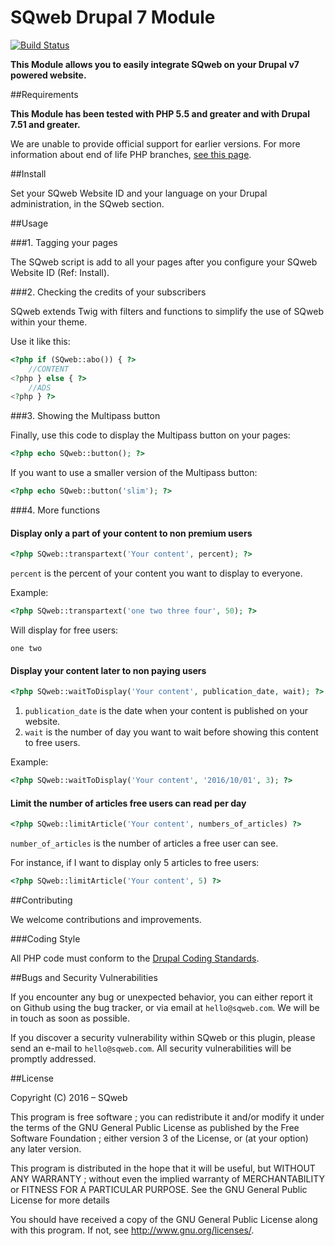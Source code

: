 SQweb Drupal 7 Module
===

[![Build Status](https://travis-ci.org/SQweb-team/SQweb-Drupal-Module.svg?branch=7.x-1.x)](https://travis-ci.org/SQweb-team/SQweb-Drupal-Module)

**This Module allows you to easily integrate SQweb on your Drupal v7 powered website.**

##Requirements

**This Module has been tested with PHP 5.5 and greater and with Drupal 7.51 and greater.**

We are unable to provide official support for earlier versions. For more information about end of life PHP branches, [see this page](http://php.net/supported-versions.php).

##Install

Set your SQweb Website ID and your language on your Drupal administration, in the SQweb section. 

##Usage

###1. Tagging your pages

The SQweb script is add to all your pages after you configure your SQweb Website ID (Ref: Install).

###2. Checking the credits of your subscribers

SQweb extends Twig with filters and functions to simplify the use of SQweb within your theme.

Use it like this:

```php
<?php if (SQweb::abo()) { ?>
	//CONTENT
<?php } else { ?>
	//ADS
<?php } ?>
```

###3. Showing the Multipass button

Finally, use this code to display the Multipass button on your pages:

```php
<?php echo SQweb::button(); ?>
```

If you want to use a smaller version of the Multipass button:

```php
<?php echo SQweb::button('slim'); ?>
```

###4. More functions


#### Display only a part of your content to non premium users

```php
<?php SQweb::transpartext('Your content', percent); ?>
```
`percent` is the percent of your content you want to display to everyone.

Example:

```php
<?php SQweb::transpartext('one two three four', 50); ?>
```

Will display for free users:

```
one two
```

#### Display your content later to non paying users

```php
<?php SQweb::waitToDisplay('Your content', publication_date, wait); ?>
```

1. `publication_date` is the date when your content is published on your website.
2. `wait` is the number of day you want to wait before showing this content to free users.

Example:

```php
<?php SQweb::waitToDisplay('Your content', '2016/10/01', 3); ?>
```

#### Limit the number of articles free users can read per day

```php
<?php SQweb::limitArticle('Your content', numbers_of_articles) ?>
```

`number_of_articles` is the number of articles a free user can see.

For instance, if I want to display only 5 articles to free users:

```php
<?php SQweb::limitArticle('Your content', 5) ?>
```

##Contributing

We welcome contributions and improvements.

###Coding Style

All PHP code must conform to the [Drupal Coding Standards](https://www.drupal.org/docs/develop/standards/coding-standards).

##Bugs and Security Vulnerabilities

If you encounter any bug or unexpected behavior, you can either report it on Github using the bug tracker, or via email at `hello@sqweb.com`. We will be in touch as soon as possible.

If you discover a security vulnerability within SQweb or this plugin, please send an e-mail to `hello@sqweb.com`. All security vulnerabilities will be promptly addressed.

##License

Copyright (C) 2016 – SQweb

This program is free software ; you can redistribute it and/or modify it under the terms of the GNU General Public License as published by the Free Software Foundation ; either version 3 of the License, or (at your option) any later version.

This program is distributed in the hope that it will be useful, but WITHOUT ANY WARRANTY ; without even the implied warranty of MERCHANTABILITY or FITNESS FOR A PARTICULAR PURPOSE. See the GNU General Public License for more details

You should have received a copy of the GNU General Public License along with this program. If not, see <http://www.gnu.org/licenses/>.
